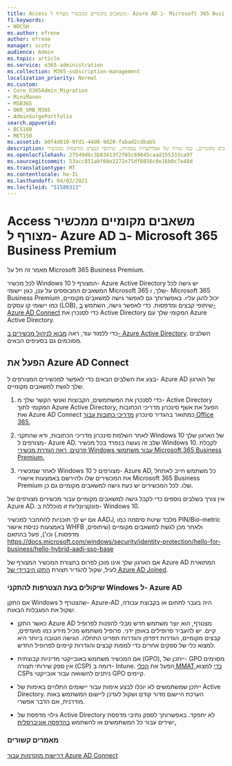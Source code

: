 ```yaml
---
title: Access משאבים מקומיים ממכשיר מצורף ל- Azure AD ב- Microsoft 365 Business
f1.keywords:
- NOCSH
ms.author: efrene
author: efrene
manager: scotv
audience: Admin
ms.topic: article
ms.service: o365-administration
ms.collection: M365-subscription-management
localization_priority: Normal
ms.custom:
- Core_O365Admin_Migration
- MiniMaven
- MSB365
- OKR_SMB_M365
- AdminSurgePortfolio
search.appverid:
- BCS160
- MET150
ms.assetid: b0f4d010-9fd1-44d0-9d20-fabad2cdbab5
description: למד כיצד לקבל גישה למשאבים מקומיים, כמו שורה של אפליקציות עסקיות, שיתופי קבצים ומדפסות ממכשיר Azure Active Directory המצורף למכשיר Windows 10.
ms.openlocfilehash: 27549d6c3b03413f2f05c69845caad155333ca97
ms.sourcegitcommit: 53acc851abf68e2272e75df0856c0e16b0c7e48d
ms.translationtype: MT
ms.contentlocale: he-IL
ms.lasthandoff: 04/02/2021
ms.locfileid: "51580313"
---
```

# <a name="access-on-premises-resources-from-an-azure-ad-joined-device-in-microsoft-365-business-premium"></a>Access משאבים מקומיים ממכשיר מצורף ל- Azure AD ב- Microsoft 365 Business Premium

מאמר זה חל על Microsoft 365 Business Premium.

לכל מכשיר Windows 10 המצורף ל- Azure Active Directory יש גישה לכל המשאבים המבוססים על ענן, כגון יישומי Microsoft 365 שלך, ו- Microsoft 365 Business Premium יכול להגן עליו. באפשרותך גם לאפשר גישה למשאבים מקומיים, כמו יישומי קו עסקים (LOB), שיתופי קבצים ומדפסות. כדי לאפשר גישה, השתמש [ב- Azure AD Connect](/azure/active-directory/connect/active-directory-aadconnect) כדי לסנכרן את Active Directory המקומי שלך עם Azure Active Directory. 

כדי ללמוד עוד, ראה [מבוא לניהול מכשירים ב- Azure Active Directory](/azure/active-directory/device-management-introduction).
השלבים מסוכמים גם בסעיפים הבאים.
 
## <a name="run-azure-ad-connect"></a>הפעל את Azure AD Connect

בצע את השלבים הבאים כדי לאפשר למכשירים המצורפים ל- Azure AD של הארגון שלך לגשת למשאבים מקומיים.
  
1. כדי לסנכרן את המשתמשים, הקבוצות ואנשי הקשר שלך מ- Active Directory המקומי לתוך Azure Active Directory, הפעל את אשף סינכרון מדריכי הכתובות ואת Azure AD Connect כמתואר בהגדיר סינכרון [מדריכי כתובות עבור Office 365.](../enterprise/set-up-directory-synchronization.md)
    
2. לאחר השלמת סינכרון מדריכי הכתובות, ודא שהתקני Windows 10 של הארגון שלך מצורפים ל- Azure AD. שלב זה נעשה בנפרד בכל מכשיר Windows 10. לקבלת [פרטים, ראה הגדרת מכשירי Windows עבור משתמשי Microsoft 365 Business Premium.](set-up-windows-devices.md) 
    
3. לאחר שמכשירי Windows 10 מצורפים ל- Azure AD, כל משתמש חייב לאתחל את המכשירים שלו ולהירשם באמצעות אישורי Microsoft 365 Business Premium שלו. לכל המכשירים יש כעת גישה למשאבים מקומיים גם כן.
    
אין צורך בשלבים נוספים כדי לקבל גישה למשאבים מקומיים עבור מכשירים מצורפים של Azure AD. פונקציונליות זו מוכללת ב- Windows 10. 

אם יש לך תוכניות להתחבר למכשיר AADJ, מלבד שיטת סיסמה כמו PIN/Bio-metric באמצעות כניסת אישור WHFB ולאחר מכן לגשת למשאבים מקומיים (שיתופים, מדפסות.) וכו'), פעל בהתאם https://docs.microsoft.com/windows/security/identity-protection/hello-for-business/hello-hybrid-aadj-sso-base
  
אם הארגון שלך אינו מוכן לפרוס בתצורת המכשיר המצורף של Azure AD המתוארת לעיל, שקול להגדיר תצורת [התקן היברידי של Azure AD Joined](manage-windows-devices.md).
  
### <a name="considerations-when-you-join-windows-devices-to-azure-ad"></a>שיקולים בעת הצטרפות להתקני Windows ל- Azure AD

אם התקן Windows שהצטרף ל- Azure-AD היה בעבר לתחום או בקבוצת עבודה, שקול את המגבלות הבאות:
  
- כאשר התקן Azure AD מצטרף, הוא יוצר משתמש חדש מבלי להפנות לפרופיל קיים. יש להעביר פרופילים באופן ידני. פרופיל משתמש מכיל מידע כמו מועדפים, קבצים מקומיים, הגדרות דפדפן והגדרות תפריט התחלה. הגישה הטובה ביותר היא למצוא כלי של ספקים אחרים כדי למפות קבצים והגדרות קיימים לפרופיל החדש.

- אם המכשיר משתמש באובייקטי מדיניות קבוצתית (GPO), ייתכן של- [](/windows/configuration/provisioning-packages/how-it-pros-can-use-configuration-service-providers) GPO מסוימים אין ספק שירותי תצורה (CSP) דומה ב- Intune. הפעל את [הכלי MMAT כדי](https://www.microsoft.com/download/details.aspx?id=45520) למצוא CSPs ניתנים להשוואה עבור אובייקטי GPO קיימים.

- ייתכן שמשתמשים לא יוכלו לבצע אימות עבור יישומים התלויים באימות של Active Directory. הערכת היישום מדור קודם ושקול לעדכן ליישום המשתמש באות מודרנית, אם הדבר אפשרי.

- גילוי מדפסת של Active Directory לא יתפקד. באפשרותך לספק נתיבי מדפסת ישירים עבור כל המשתמשים או להשתמש [בהדפסה אוניברסלית.](/universal-print/)

### <a name="related-articles"></a>מאמרים קשורים

[דרישות מוקדמות עבור Azure AD Connect](https://docs.microsoft.com/azure/active-directory/hybrid/how-to-connect-install-prerequisites)
